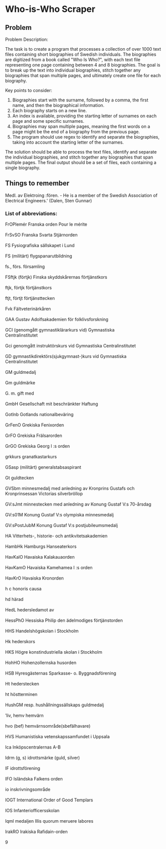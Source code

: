 # Who-is-Who Scraper

## Problem

Problem Description:

The task is to create a program that processes a collection of over 1000 text files containing short biographies of Swedish individuals. The biographies are digitized from a book called "Who Is Who?", with each text file representing one page containing between 4 and 8 biographies. The goal is to break up the text into individual biographies, stitch together any biographies that span multiple pages, and ultimately create one file for each biography.

Key points to consider:

1. Biographies start with the surname, followed by a comma, the first name, and then the biographical information.
2. Each biography starts on a new line.
3. An index is available, providing the starting letter of surnames on each page and some specific surnames.
4. Biographies may span multiple pages, meaning the first words on a page might be the end of a biography from the previous page.
5. The program should use regex to identify and separate the biographies, taking into account the starting letter of the surnames.

The solution should be able to process the text files, identify and separate the individual biographies, and stitch together any biographies that span multiple pages. The final output should be a set of files, each containing a single biography.

## Things to remember

Medl. av  Elektroing :fören. - He is a member of the Swedish Association of Electrical Engineers.' (Dalen, Sten Gunnar)

### List of abbreviations:

FrOPlemér                Franska orden Pour le mérite
<br/>
<br/>FrSvSO                      Franska Svarta Stjärnorden
<br/>
<br/>FS                               Fysiografiska  sällskapet  i  Lund
<br/>
<br/>FS (militärt)             flygspanarutbildning
<br/>
<br/>fs.,   förs.                     församling
<br/>
<br/>FSftjk  (förtjk)         Finska skyddskårernas förtjänstkors
<br/>
<br/>ftjk,  förtjk                 förtjänstkors
<br/>
<br/>ftjt, förtjt                  förtjänsttecken
<br/>
<br/>Fvk                             Fältveterinärkåren
<br/>
<br/>GAA                           Gustav Adolfsakademien för folklivsforskning
<br/>
<br/>GCI                             (genomgått gymnastiklärarkurs vid)  Gymnastiska
<br/>Centralinstitutet
<br/>
<br/>Gci                              genomgått instruktörskurs vid Gymnastiska Centralinstitutet
<br/>
<br/>GD                              gymnastikdirektörs(sjukgymnast-)kurs vid Gymnastiska
<br/>Centralinstitutet
<br/>
<br/>GM                             guldmedalj
<br/>
<br/>Gm                              guldmärke
<br/>
<br/>G.   m.                          gift med
<br/>
<br/>GmbH                        Gesellschaft mit beschränkter Haftung
<br/>
<br/>Gotlnb                        Gotlands  nationalbeväring
<br/>
<br/>GrFenO                      Grekiska Fenixorden
<br/>
<br/>GrFO                          Grekiska Frälsarorden
<br/>
<br/>GrGO                          Grekiska Georg I :s orden
<br/>
<br/>grkkurs                      granatkastarkurs
<br/>
<br/>GSasp (militärt)       generalstabsaspirant
<br/>
<br/>Gt                                guldtecken
<br/>
<br/>GVSbm                      minnesmedalj    med    anledning    av   Kronprins   Gustafs   och
<br/>Kronprinsessan Victorias silverbröllop
<br/>
<br/>GV:sJmt                    minnestecken med anledning av Konung Gustaf V:s 70-årsdag
<br/>
<br/>GV:s01M                   Konung Gustaf V:s olympiska minnesmedalj
<br/>
<br/>GV:sPostJubM       Konung Gustaf V:s postjubileumsmedalj
<br/>
<br/>HA                             Vitterhets-,   historie-   och   antikvitetsakademien
<br/>
<br/>HambHk                    Hamburgs  Hanseaterkors
<br/>
<br/>HavKalO                   Havaiska Kalakauaorden
<br/>
<br/>HavKamO                 Havaiska Kamehamea I :s  orden
<br/>
<br/>HavKrO                     Havaiska Kronorden
<br/>
<br/>h c                              honoris causa
<br/>
<br/>hd                                härad
<br/>
<br/>HedL                          hedersledamot av
<br/>
<br/>HessPhO                   Hessiska Philip den ädelmodiges förtjänstorden
<br/>
<br/>HHS                           Handelshögskolan i Stockholm
<br/>
<br/>Hk                              hederskors
<br/>
<br/>HKS                           Högre konstindustriella skolan i Stockholm
<br/>
<br/>HohHO                      Hohenzollernska husorden
<br/>
<br/>HSB                           Hyresgästernas  Sparkasse-  o.   Byggnadsförening
<br/>
<br/>Ht                               hederstecken
<br/>
<br/>ht                                höstterminen
<br/>
<br/>HushGM                    resp.  hushållningssällskaps  guldmedalj
<br/>
<br/>’liv, hemv                    hemvärn
<br/>
<br/>hvo (bef)                   hemvärnsområde(sbefälhavare)
<br/>
<br/>HVS                           Humanistiska vetenskapssamfundet i Uppsala
<br/>
<br/>Ica                               Inköpscentralernas A-B
<br/>
<br/>Idrm (g, s)               idrottsmärke (guld, silver)
<br/>
<br/>IF                                idrottsförening
<br/>
<br/>IFO                             Isländska Falkens orden
<br/>
<br/>io                                 inskrivningsområde
<br/>
<br/>IOGT                          International Order of Good Templars
<br/>
<br/>IOS                             Infanteriofficersskolan
<br/>
<br/>Iqml                            medaljen Illis quorum meruere labores
<br/>
<br/>IrakRO                       Irakiska Rafidain-orden
<br/>
<br/>9